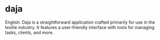 # daja
 English: Daja is a straightforward application crafted primarily for use in the textile industry. It features a user-friendly interface with tools for managing tasks, clients, and more.
